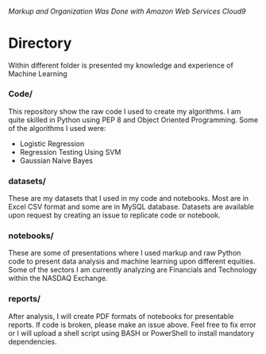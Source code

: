 ###### Markup and Organization Was Done with Amazon Web Services Cloud9
# Directory 
Within different folder is presented my knowledge and experience of Machine Learning

### Code/

This repository show the raw code I used to create my algorithms. I am quite skilled in Python using PEP 8 and Object Oriented Programming. 
Some of the algorithms I used were:

- Logistic Regression
- Regression Testing Using SVM
- Gaussian Naive Bayes

### datasets/

These are my datasets that I used in my code and notebooks. Most are in Excel CSV format and some are in MySQL database. 
Datasets are available upon request by creating an issue to replicate code or notebook.

### notebooks/

These are some of presentations where I used markup and raw Python code to present data analysis and machine learning upon different equities.
Some of the sectors I am currently analyzing are Financials and Technology within the NASDAQ Exchange.

### reports/

After analysis, I will create PDF formats of notebooks for presentable reports. If code is broken, please make an issue above. 
Feel free to fix error or I will upload a shell script using BASH or PowerShell to install mandatory dependencies.


